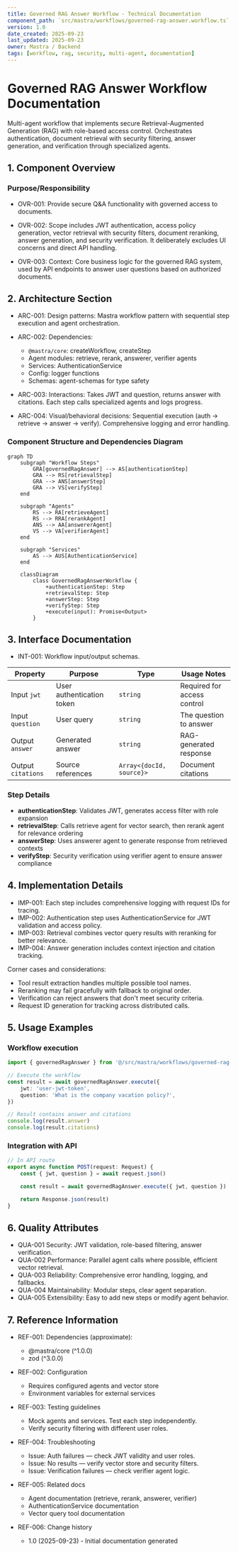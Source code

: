 ```yaml
---
title: Governed RAG Answer Workflow - Technical Documentation
component_path: `src/mastra/workflows/governed-rag-answer.workflow.ts`
version: 1.0
date_created: 2025-09-23
last_updated: 2025-09-23
owner: Mastra / Backend
tags: [workflow, rag, security, multi-agent, documentation]
---
```


# Governed RAG Answer Workflow Documentation

Multi-agent workflow that implements secure Retrieval-Augmented Generation (RAG) with role-based access control. Orchestrates authentication, document retrieval with security filtering, answer generation, and verification through specialized agents.

## 1. Component Overview

### Purpose/Responsibility

- OVR-001: Provide secure Q&A functionality with governed access to documents.

- OVR-002: Scope includes JWT authentication, access policy generation, vector retrieval with security filters, document reranking, answer generation, and security verification. It deliberately excludes UI concerns and direct API handling.

- OVR-003: Context: Core business logic for the governed RAG system, used by API endpoints to answer user questions based on authorized documents.

## 2. Architecture Section

- ARC-001: Design patterns: Mastra workflow pattern with sequential step execution and agent orchestration.

- ARC-002: Dependencies:
    - `@mastra/core`: createWorkflow, createStep
    - Agent modules: retrieve, rerank, answerer, verifier agents
    - Services: AuthenticationService
    - Config: logger functions
    - Schemas: agent-schemas for type safety

- ARC-003: Interactions: Takes JWT and question, returns answer with citations. Each step calls specialized agents and logs progress.

- ARC-004: Visual/behavioral decisions: Sequential execution (auth → retrieve → answer → verify). Comprehensive logging and error handling.

### Component Structure and Dependencies Diagram

```mermaid
graph TD
    subgraph "Workflow Steps"
        GRA[governedRagAnswer] --> AS[authenticationStep]
        GRA --> RS[retrievalStep]
        GRA --> ANS[answerStep]
        GRA --> VS[verifyStep]
    end

    subgraph "Agents"
        RS --> RA[retrieveAgent]
        RS --> RRA[rerankAgent]
        ANS --> AA[answererAgent]
        VS --> VA[verifierAgent]
    end

    subgraph "Services"
        AS --> AUS[AuthenticationService]
    end

    classDiagram
        class GovernedRagAnswerWorkflow {
            +authenticationStep: Step
            +retrievalStep: Step
            +answerStep: Step
            +verifyStep: Step
            +execute(input): Promise<Output>
        }
```

## 3. Interface Documentation

- INT-001: Workflow input/output schemas.

| Property           | Purpose                   | Type                     | Usage Notes                 |
| ------------------ | ------------------------- | ------------------------ | --------------------------- |
| Input `jwt`        | User authentication token | `string`                 | Required for access control |
| Input `question`   | User query                | `string`                 | The question to answer      |
| Output `answer`    | Generated answer          | `string`                 | RAG-generated response      |
| Output `citations` | Source references         | `Array<{docId, source}>` | Document citations          |

### Step Details

- **authenticationStep**: Validates JWT, generates access filter with role expansion
- **retrievalStep**: Calls retrieve agent for vector search, then rerank agent for relevance ordering
- **answerStep**: Uses answerer agent to generate response from retrieved contexts
- **verifyStep**: Security verification using verifier agent to ensure answer compliance

## 4. Implementation Details

- IMP-001: Each step includes comprehensive logging with request IDs for tracing.
- IMP-002: Authentication step uses AuthenticationService for JWT validation and access policy.
- IMP-003: Retrieval combines vector query results with reranking for better relevance.
- IMP-004: Answer generation includes context injection and citation tracking.

Corner cases and considerations:

- Tool result extraction handles multiple possible tool names.
- Reranking may fail gracefully with fallback to original order.
- Verification can reject answers that don't meet security criteria.
- Request ID generation for tracking across distributed calls.

## 5. Usage Examples

### Workflow execution

```ts
import { governedRagAnswer } from '@/src/mastra/workflows/governed-rag-answer'

// Execute the workflow
const result = await governedRagAnswer.execute({
    jwt: 'user-jwt-token',
    question: 'What is the company vacation policy?',
})

// Result contains answer and citations
console.log(result.answer)
console.log(result.citations)
```

### Integration with API

```ts
// In API route
export async function POST(request: Request) {
    const { jwt, question } = await request.json()

    const result = await governedRagAnswer.execute({ jwt, question })

    return Response.json(result)
}
```

## 6. Quality Attributes

- QUA-001 Security: JWT validation, role-based filtering, answer verification.
- QUA-002 Performance: Parallel agent calls where possible, efficient vector retrieval.
- QUA-003 Reliability: Comprehensive error handling, logging, and fallbacks.
- QUA-004 Maintainability: Modular steps, clear agent separation.
- QUA-005 Extensibility: Easy to add new steps or modify agent behavior.

## 7. Reference Information

- REF-001: Dependencies (approximate):
    - @mastra/core (^1.0.0)
    - zod (^3.0.0)

- REF-002: Configuration
    - Requires configured agents and vector store
    - Environment variables for external services

- REF-003: Testing guidelines
    - Mock agents and services. Test each step independently.
    - Verify security filtering with different user roles.

- REF-004: Troubleshooting
    - Issue: Auth failures — check JWT validity and user roles.
    - Issue: No results — verify vector store and security filters.
    - Issue: Verification failures — check verifier agent logic.

- REF-005: Related docs
    - Agent documentation (retrieve, rerank, answerer, verifier)
    - AuthenticationService documentation
    - Vector query tool documentation

- REF-006: Change history
    - 1.0 (2025-09-23) - Initial documentation generated
